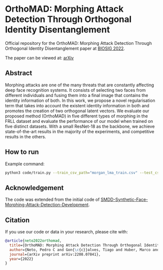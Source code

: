 # OrthoMAD: Morphing Attack Detection Through Orthogonal Identity Disentanglement
Official repository for the OrthoMAD: Morphing Attack Detection Through Orthogonal Identity Disentanglement paper at [BIOSIG 2022](https://biosig.de).

The paper can be viewed at: [arXiv](https://arxiv.org/abs/2208.07841)

## Abstract
Morphing attacks are one of the many threats that are constantly affecting deep face recognition systems. It consists of selecting two faces from different individuals and fusing them into a final image that contains the identity information of both. In this work, we propose a novel regularisation term that takes into account the existent identity information in both and promotes the creation of two orthogonal latent vectors. We evaluate our proposed method (OrthoMAD) in five different types of morphing in the FRLL dataset and evaluate the performance of our model when trained on five distinct datasets. With a small ResNet-18 as the backbone, we achieve state-of-the-art results in the majority of the experiments, and competitive results in the others.

## How to run

Example command: 
```bash
python3 code/train.py --train_csv_path="morgan_lma_train.csv" --test_csv_path="morgan_test.csv" --max_epoch=250 --batch_size=16 --latent_size=32 --lr=0.00001 --weight_loss=100
```

## Acknowledgement
The code was extended from the initial code of [SMDD-Synthetic-Face-Morphing-Attack-Detection-Development](https://github.com/naserdamer/SMDD-Synthetic-Face-Morphing-Attack-Detection-Development-dataset). 

## Citation
If you use our code or data in your research, please cite with:

```bibtex
@article{neto2022orthomad,
  title={OrthoMAD: Morphing Attack Detection Through Orthogonal Identity Disentanglement},
  author={Neto, Pedro C and Gon{\c{c}}alves, Tiago and Huber, Marco and Damer, Naser and Sequeira, Ana F and Cardoso, Jaime S},
  journal={arXiv preprint arXiv:2208.07841},
  year={2022}
}
```
